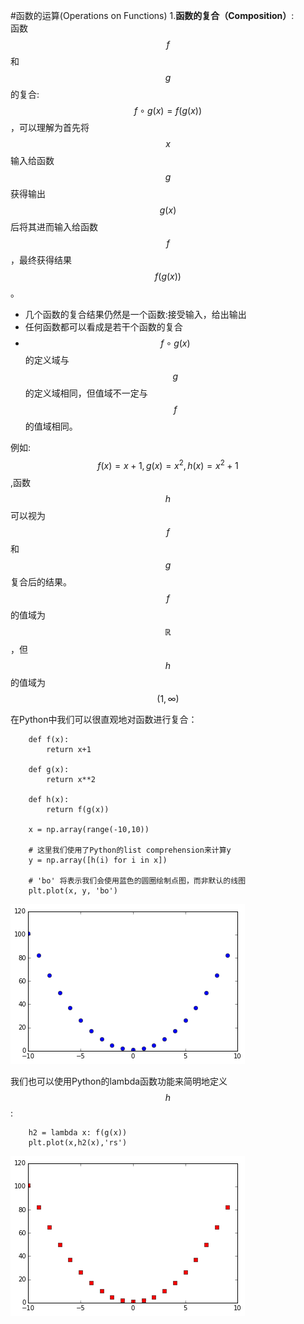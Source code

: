 #函数的运算(Operations on Functions)
1.**函数的复合（Composition）**:  
函数$$f$$和$$g$$的复合:$$f\circ g(x)=f(g(x))$$，可以理解为首先将$$x$$输入给函数$$g$$获得输出$$g(x)$$后将其进而输入给函数$$f$$，最终获得结果$$f(g(x))$$。

+ 几个函数的复合结果仍然是一个函数:接受输入，给出输出
+ 任何函数都可以看成是若干个函数的复合 
+ $$f\circ g(x)$$的定义域与$$g$$的定义域相同，但值域不一定与$$f$$的值域相同。


例如:$$f(x)= x+1,g(x)=x^2,h(x)=x^2+1$$,函数$$h$$可以视为$$f$$和$$g$$复合后的结果。$$f$$的值域为$$\mathbb{R}$$，但$$h$$的值域为$$(1,\infty)$$ 

在Python中我们可以很直观地对函数进行复合：

```
    def f(x):
        return x+1
    
    def g(x):
        return x**2
        
    def h(x):
        return f(g(x))
        
    x = np.array(range(-10,10))
    
    # 这里我们使用了Python的list comprehension来计算y
    y = np.array([h(i) for i in x])
    
    # 'bo' 将表示我们会使用蓝色的圆圈绘制点图，而非默认的线图
    plt.plot(x, y, 'bo')
```

![02-01 compFunc](images/02-01compFunc.png)    

我们也可以使用Python的lambda函数功能来简明地定义$$h$$:

```
    h2 = lambda x: f(g(x))
    plt.plot(x,h2(x),'rs')
```

![02-02 compFunc2](images/02-02compFunc2.png) 



